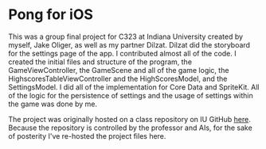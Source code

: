 # Pong for iOS

This was a group final project for C323 at Indiana University created by myself, Jake Oliger, as well as my partner Dilzat. Dilzat did the storyboard for the settings page of the app. I contributed almost all of the code. I created the initial files and structure of the program, the GameViewController, the GameScene and all of the game logic, the HighscoresTableViewController and the HighScoresModel, and the SettingsModel. I did all of the implementation for Core Data and SpriteKit. All of the logic for the persistence of settings and the usage of settings within the game was done by me.

The project was originally hosted on a class repository on IU GitHub [here](https://github.iu.edu/C323-Summer2021/Team-10/tree/master/finalproject). Because the repository is controlled by the professor and AIs, for the sake of posterity I've re-hosted the project files here.
